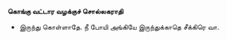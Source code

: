 **கொங்கு வட்டார வழக்குச் சொல்லகராதி**
- இருந்து கொள்ளாதே. நீ போயி அங்கியே இருந்துக்காதெ சீக்கிரெ வா.

